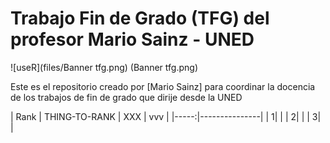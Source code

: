 # Trabajo Fin de Grado (TFG) del profesor Mario Sainz - UNED


![useR](files/Banner tfg.png)
(Banner tfg.png)

Este es el repositorio creado por [Mario Sainz] para coordinar la docencia de los trabajos de fin de grado que dirije desde la UNED



| Rank | THING-TO-RANK | XXX | vvv |
|-----:|---------------|
|     1|               |
|     2|               |
|     3|               |
